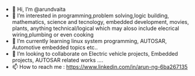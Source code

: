 - 👋 Hi, I’m @arundvaita
- 👀 I’m interested in programming,problem solving,logic building, mathematics, science and tecnology, embedded development, movies, plants, anything technical/logical which may aloso include elecrical wiring,plumbing or even cooking 
- 🌱 I’m currently learning linux system programming, AUTOSAR, Automotive embedded topics etc..
- 💞️ I’m looking to collaborate on Electric vehicle projects, Embedded projects, AUTOSAR related works ....
- 📫 How to reach me : https://www.linkedin.com/in/arun-ng-6ba267135

<!---
arundvaita/arundvaita is a ✨ special ✨ repository because its `README.md` (this file) appears on your GitHub profile.
You can click the Preview link to take a look at your changes.
--->
